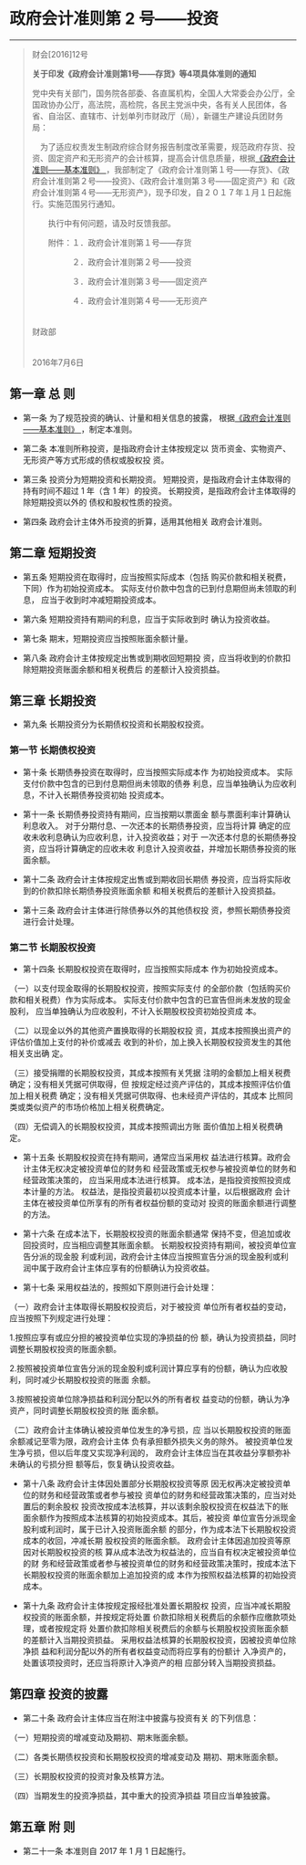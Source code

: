 # 政府会计准则第 2 号——投资
-------------------

> 财会[2016]12号 
>
> **关于印发《政府会计准则第1号——存货》等4项具体准则的通知**
>
> 党中央有关部门，国务院各部委、各直属机构，全国人大常委会办公厅，全国政协办公厅，高法院，高检院，各民主党派中央，各有关人民团体，各省、自治区、直辖市、计划单列市财政厅（局），新疆生产建设兵团财务局： 
>
>  　为了适应权责发生制政府综合财务报告制度改革需要，规范政府存货、投资、固定资产和无形资产的会计核算，提高会计信息质量，根据[《政府会计准则——基本准则》 ](00.md)，我部制定了《政府会计准则第１号——存货》、《政府会计准则第２号——投资》、《政府会计准则第３号——固定资产》和《政府会计准则第４号——无形资产》，现予印发，自２０１７年１月１日起施行。实施范围另行通知。 
>
> 　　执行中有何问题，请及时反馈我部。 
>
> 　　附件：１．政府会计准则第１号——存货 
>
> 　　　　　２．政府会计准则第２号——投资 
>
> 　　　　　３．政府会计准则第３号——固定资产 
>
> 　　　　　４．政府会计准则第４号——无形资产 
>
> 　　　　　　　　　　　　　　　　　　　　　　　　　　　　　　　　　财政部 
>
> 　　　　　　　　　　　　　　　　　　　　　　　　　　　　　　　  2016年7月6日 





## 第一章 总 则 

* 第一条 为了规范投资的确认、计量和相关信息的披露， 根据[《政府会计准则——基本准则》 ](00.md)，制定本准则。

* 第二条 本准则所称投资，是指政府会计主体按规定以 货币资金、实物资产、无形资产等方式形成的债权或股权投 资。 

* 第三条 投资分为短期投资和长期投资。 短期投资，是指政府会计主体取得的持有时间不超过 1 年（含 1 年）的投资。 长期投资，是指政府会计主体取得的除短期投资以外的 债权和股权性质的投资。 

* 第四条 政府会计主体外币投资的折算，适用其他相关 政府会计准则。 

## 第二章 短期投资 

* 第五条 短期投资在取得时，应当按照实际成本（包括 购买价款和相关税费，下同）作为初始投资成本。 实际支付价款中包含的已到付息期但尚未领取的利息， 应当于收到时冲减短期投资成本。 

* 第六条 短期投资持有期间的利息，应当于实际收到时 确认为投资收益。

* 第七条 期末，短期投资应当按照账面余额计量。

* 第八条 政府会计主体按规定出售或到期收回短期投 资，应当将收到的价款扣除短期投资账面余额和相关税费后 的差额计入投资损益。 

## 第三章 长期投资 

* 第九条 长期投资分为长期债权投资和长期股权投资。 
### 第一节 长期债权投资

* 第十条 长期债券投资在取得时，应当按照实际成本作 为初始投资成本。 实际支付价款中包含的已到付息期但尚未领取的债券 利息，应当单独确认为应收利息，不计入长期债券投资初始 投资成本。

* 第十一条 长期债券投资持有期间，应当按期以票面金 额与票面利率计算确认利息收入。 对于分期付息、一次还本的长期债券投资，应当将计算 确定的应收未收利息确认为应收利息，计入投资收益；对于 一次还本付息的长期债券投资，应当将计算确定的应收未收 利息计入投资收益，并增加长期债券投资的账面余额。

* 第十二条 政府会计主体按规定出售或到期收回长期债 券投资，应当将实际收到的价款扣除长期债券投资账面余额 和相关税费后的差额计入投资损益。

* 第十三条 政府会计主体进行除债券以外的其他债权投 资，参照长期债券投资进行会计处理。

### 第二节 长期股权投资

* 第十四条 长期股权投资在取得时，应当按照实际成本 作为初始投资成本。

 （一）以支付现金取得的长期股权投资，按照实际支付 的全部价款（包括购买价款和相关税费）作为实际成本。 实际支付价款中包含的已宣告但尚未发放的现金股利， 应当单独确认为应收股利，不计入长期股权投资初始投资成 本。 

（二）以现金以外的其他资产置换取得的长期股权投 资，其成本按照换出资产的评估价值加上支付的补价或减去 收到的补价，加上换入长期股权投资发生的其他相关支出确 定。 

（三）接受捐赠的长期股权投资，其成本按照有关凭据 注明的金额加上相关税费确定；没有相关凭据可供取得，但 按规定经过资产评估的，其成本按照评估价值加上相关税费 确定；没有相关凭据可供取得、也未经资产评估的，其成本  比照同类或类似资产的市场价格加上相关税费确定。 

（四）无偿调入的长期股权投资，其成本按照调出方账 面价值加上相关税费确定。

* 第十五条 长期股权投资在持有期间，通常应当采用权 益法进行核算。政府会计主体无权决定被投资单位的财务和 经营政策或无权参与被投资单位的财务和经营政策决策的， 应当采用成本法进行核算。 成本法，是指投资按照投资成本计量的方法。 权益法，是指投资最初以投资成本计量，以后根据政府 会计主体在被投资单位所享有的所有者权益份额的变动对 投资的账面余额进行调整的方法。 

* 第十六条 在成本法下，长期股权投资的账面余额通常 保持不变，但追加或收回投资时，应当相应调整其账面余额。 长期股权投资持有期间，被投资单位宣告分派的现金股 利或利润，政府会计主体应当按照宣告分派的现金股利或利 润中属于政府会计主体应享有的份额确认为投资收益。 

* 第十七条 采用权益法的，按照如下原则进行会计处理： 

（一）政府会计主体取得长期股权投资后，对于被投资 单位所有者权益的变动，应当按照下列规定进行处理：

 1.按照应享有或应分担的被投资单位实现的净损益的份 额，确认为投资损益，同时调整长期股权投资的账面余额。

 2.按照被投资单位宣告分派的现金股利或利润计算应享有的份额，确认为应收股利，同时减少长期股权投资的账面 余额。 

 3.按照被投资单位除净损益和利润分配以外的所有者权 益变动的份额，确认为净资产，同时调整长期股权投资的账 面余额。 

（二）政府会计主体确认被投资单位发生的净亏损，应 当以长期股权投资的账面余额减记至零为限，政府会计主体 负有承担额外损失义务的除外。 被投资单位发生净亏损，但以后年度又实现净利润的， 政府会计主体应当在其收益分享额弥补未确认的亏损分担 额等后，恢复确认投资收益。 

* 第十八条 政府会计主体因处置部分长期股权投资等原 因无权再决定被投资单位的财务和经营政策或者参与被投 资单位的财务和经营政策决策的，应当对处置后的剩余股权 投资改按成本法核算，并以该剩余股权投资在权益法下的账 面余额作为按照成本法核算的初始投资成本。其后，被投资 单位宣告分派现金股利或利润时，属于已计入投资账面余额 的部分，作为成本法下长期股权投资成本的收回，冲减长期 股权投资的账面余额。 政府会计主体因追加投资等原因对长期股权投资的核 算从成本法改为权益法的，应当自有权决定被投资单位的财 务和经营政策或者参与被投资单位的财务和经营政策决策时，按成本法下长期股权投资的账面余额加上追加投资的成 本作为按照权益法核算的初始投资成本。 

* 第十九条 政府会计主体按规定报经批准处置长期股权 投资，应当冲减长期股权投资的账面余额，并按规定将处置 价款扣除相关税费后的余额作应缴款项处理，或者按规定将 处置价款扣除相关税费后的余额与长期股权投资账面余额 的差额计入当期投资损益。 采用权益法核算的长期股权投资，因被投资单位除净损 益和利润分配以外的所有者权益变动而将应享有的份额计 入净资产的，处置该项投资时，还应当将原计入净资产的相 应部分转入当期投资损益。

## 第四章 投资的披露 

* 第二十条 政府会计主体应当在附注中披露与投资有关 的下列信息： 

（一）短期投资的增减变动及期初、期末账面余额。 

（二）各类长期债权投资和长期股权投资的增减变动及 期初、期末账面余额。 

（三）长期股权投资的投资对象及核算方法。

（四）当期发生的投资净损益，其中重大的投资净损益 项目应当单独披露。

## 第五章 附 则 

* 第二十一条 本准则自 2017 年 1 月 1 日起施行。